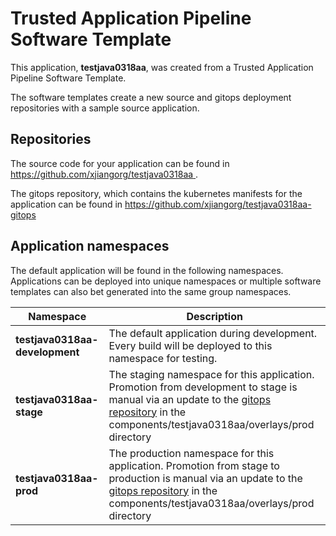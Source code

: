 # Trusted Application Pipeline Software Template

This application, **testjava0318aa**, was created from a Trusted Application Pipeline Software Template.

The software templates create a new source and gitops deployment repositories with a sample source application. 

## Repositories

The source code for your application can be found in [https://github.com/xjiangorg/testjava0318aa ](https://github.com/xjiangorg/testjava0318aa ).
 
The gitops repository, which contains the kubernetes manifests for the application can be found in 
[https://github.com/xjiangorg/testjava0318aa-gitops ](https://github.com/xjiangorg/testjava0318aa-gitops ) 

## Application namespaces 

The default application will be found in the following namespaces. Applications can be deployed into unique namespaces or multiple software templates can also bet generated into the same group namespaces.  

|  Namespace   |  Description   |  
| -------- | -------- |   
| **testjava0318aa-development** | The default application during development. Every build will be deployed to this namespace for testing. | 
| **testjava0318aa-stage** | The staging namespace for this application. Promotion from development to stage is manual via an update to the [gitops repository](https://github.com/xjiangorg/testjava0318aa-gitops ) in the components/testjava0318aa/overlays/prod directory |  
| **testjava0318aa-prod** | The production namespace for this application. Promotion from stage to production is manual via an update to the [gitops repository](https://github.com/xjiangorg/testjava0318aa-gitops ) in the components/testjava0318aa/overlays/prod directory | 